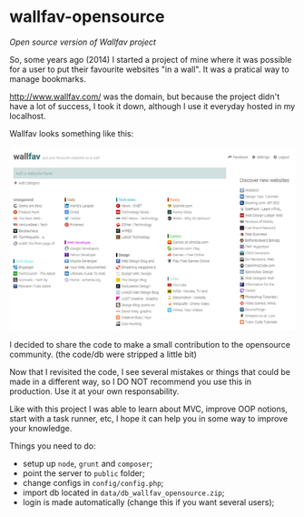 # wallfav-opensource
*Open source version of Wallfav project*

So, some years ago (2014) I started a project of mine where it was possible for a user to put their favourite websites "in a wall". It was a pratical way to manage bookmarks.

http://www.wallfav.com/ was the domain, but because the project didn't have a lot of success, I took it down, although I use it everyday hosted in my localhost.

Wallfav looks something like this:

<img src="public/img/app-bg.png">

I decided to share the code to make a small contribution to the opensource community. (the code/db were stripped a little bit)

Now that I revisited the code, I see several mistakes or things that could be made in a different way, so I DO NOT recommend you use this in production. Use it at your own responsability.

Like with this project I was able to learn about MVC, improve OOP notions, start with a task runner, etc, I hope it can help you in some way to improve your knowledge.

Things you need to do:
- setup up `node`, `grunt` and `composer`;
- point the server to `public` folder;
- change configs in `config/config.php`;
- import db located in `data/db_wallfav_opensource.zip`;
- login is made automatically (change this if you want several users);
